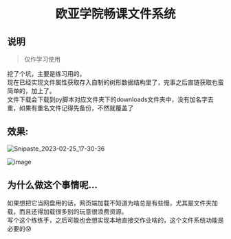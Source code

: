 <div align="center">

# 欧亚学院畅课文件系统

</div>

## 说明
> 仅作学习使用

挖了个坑，主要是练习用的。  
现在已经实现文件属性获取存入自制的树形数据结构里了，完事之后直链获取也蛮简单的，加上了。  
文件下载会下载到py脚本对应文件夹下的downloads文件夹中，没有加名字去重，如果有重名文件记得先备份，不然就覆盖了

## 效果:
![Snipaste_2023-02-25_17-30-36](https://user-images.githubusercontent.com/96933655/221349911-7ead90de-8206-456f-86ec-a83ff35ccf3b.jpg)

![image](https://user-images.githubusercontent.com/96933655/221360515-a3e2b2d9-0884-4764-954a-648a76189830.png)



## 为什么做这个事情呢... 
如果想把它当网盘用的话，网页端加载不知道为啥总是有些慢，尤其是文件夹加载，而且还得加载很多别的玩意很浪费资源。  
写个这个练练手，之后可能也会想实现本地直接交作业啥的，这个文件系统功能是必要的😰
